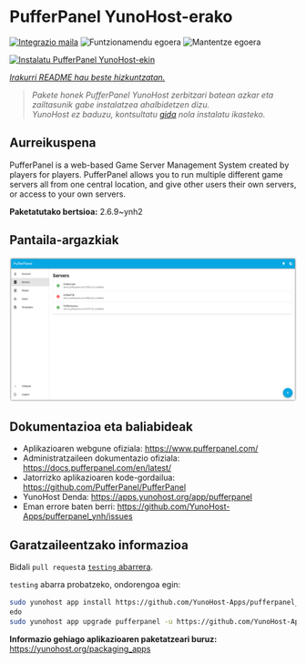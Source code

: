 <!--
Ohart ongi: README hau automatikoki sortu da <https://github.com/YunoHost/apps/tree/master/tools/readme_generator>ri esker
EZ editatu eskuz.
-->

# PufferPanel YunoHost-erako

[![Integrazio maila](https://dash.yunohost.org/integration/pufferpanel.svg)](https://dash.yunohost.org/appci/app/pufferpanel) ![Funtzionamendu egoera](https://ci-apps.yunohost.org/ci/badges/pufferpanel.status.svg) ![Mantentze egoera](https://ci-apps.yunohost.org/ci/badges/pufferpanel.maintain.svg)

[![Instalatu PufferPanel YunoHost-ekin](https://install-app.yunohost.org/install-with-yunohost.svg)](https://install-app.yunohost.org/?app=pufferpanel)

*[Irakurri README hau beste hizkuntzatan.](./ALL_README.md)*

> *Pakete honek PufferPanel YunoHost zerbitzari batean azkar eta zailtasunik gabe instalatzea ahalbidetzen dizu.*  
> *YunoHost ez baduzu, kontsultatu [gida](https://yunohost.org/install) nola instalatu ikasteko.*

## Aurreikuspena

PufferPanel is a web-based Game Server Management System created by players for players. PufferPanel allows you to run multiple different game servers all from one central location, and give other users their own servers, or access to your own servers.


**Paketatutako bertsioa:** 2.6.9~ynh2

## Pantaila-argazkiak

![PufferPanel(r)en pantaila-argazkia](./doc/screenshots/serverlist.png)

## Dokumentazioa eta baliabideak

- Aplikazioaren webgune ofiziala: <https://www.pufferpanel.com/>
- Administratzaileen dokumentazio ofiziala: <https://docs.pufferpanel.com/en/latest/>
- Jatorrizko aplikazioaren kode-gordailua: <https://github.com/PufferPanel/PufferPanel>
- YunoHost Denda: <https://apps.yunohost.org/app/pufferpanel>
- Eman errore baten berri: <https://github.com/YunoHost-Apps/pufferpanel_ynh/issues>

## Garatzaileentzako informazioa

Bidali `pull request`a [`testing` abarrera](https://github.com/YunoHost-Apps/pufferpanel_ynh/tree/testing).

`testing` abarra probatzeko, ondorengoa egin:

```bash
sudo yunohost app install https://github.com/YunoHost-Apps/pufferpanel_ynh/tree/testing --debug
edo
sudo yunohost app upgrade pufferpanel -u https://github.com/YunoHost-Apps/pufferpanel_ynh/tree/testing --debug
```

**Informazio gehiago aplikazioaren paketatzeari buruz:** <https://yunohost.org/packaging_apps>
